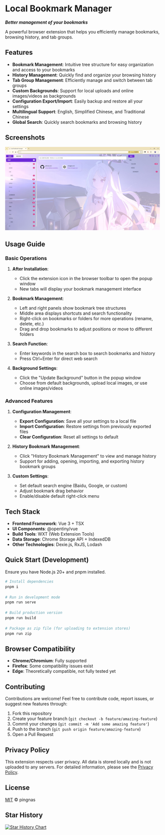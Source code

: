 # Local Bookmark Manager

**_Better management of your bookmarks_**

A powerful browser extension that helps you efficiently manage bookmarks, browsing history, and tab groups.

## Features

- **Bookmark Management**: Intuitive tree structure for easy organization and access to your bookmarks
- **History Management**: Quickly find and organize your browsing history
- **Tab Group Management**: Efficiently manage and switch between tab groups
- **Custom Backgrounds**: Support for local uploads and online images/videos as backgrounds
- **Configuration Export/Import**: Easily backup and restore all your settings
- **Multilingual Support**: English, Simplified Chinese, and Traditional Chinese
- **Global Search**: Quickly search bookmarks and browsing history

## Screenshots
![Bookmark Management Interface](img/README/image.png)

## Usage Guide

### Basic Operations

1. **After Installation**:
   - Click the extension icon in the browser toolbar to open the popup window
   - New tabs will display your bookmark management interface

2. **Bookmark Management**:
   - Left and right panels show bookmark tree structures
   - Middle area displays shortcuts and search functionality
   - Right-click on bookmarks or folders for more operations (rename, delete, etc.)
   - Drag and drop bookmarks to adjust positions or move to different folders

3. **Search Function**:
   - Enter keywords in the search box to search bookmarks and history
   - Press Ctrl+Enter for direct web search

4. **Background Settings**:
   - Click the "Update Background" button in the popup window
   - Choose from default backgrounds, upload local images, or use online images/videos

### Advanced Features

1. **Configuration Management**:
   - **Export Configuration**: Save all your settings to a local file
   - **Import Configuration**: Restore settings from previously exported files
   - **Clear Configuration**: Reset all settings to default

2. **History Bookmark Management**:
   - Click "History Bookmark Management" to view and manage history
   - Support for adding, opening, importing, and exporting history bookmark groups

3. **Custom Settings**:
   - Set default search engine (Baidu, Google, or custom)
   - Adjust bookmark drag behavior
   - Enable/disable default right-click menu

## Tech Stack

- **Frontend Framework**: Vue 3 + TSX
- **UI Components**: @opentiny/vue
- **Build Tools**: WXT (Web Extension Tools)
- **Data Storage**: Chrome Storage API + IndexedDB
- **Other Technologies**: Dexie.js, RxJS, Lodash

## Quick Start (Development)

Ensure you have Node.js 20+ and pnpm installed.

```sh
# Install dependencies
pnpm i

# Run in development mode
pnpm run serve

# Build production version
pnpm run build

# Package as zip file (for uploading to extension stores)
pnpm run zip
```

## Browser Compatibility

- **Chrome/Chromium**: Fully supported
- **Firefox**: Some compatibility issues exist
- **Edge**: Theoretically compatible, not fully tested yet

## Contributing

Contributions are welcome! Feel free to contribute code, report issues, or suggest new features through:

1. Fork this repository
2. Create your feature branch (`git checkout -b feature/amazing-feature`)
3. Commit your changes (`git commit -m 'Add some amazing feature'`)
4. Push to the branch (`git push origin feature/amazing-feature`)
5. Open a Pull Request

## Privacy Policy

This extension respects user privacy. All data is stored locally and is not uploaded to any servers. For detailed information, please see the [Privacy Policy](https://github.com/pingnas/Local-bookmark-manager/blob/main/privacy-policy.md).

## License

[MIT](./LICENSE) © pingnas


## Star History

[![Star History Chart](https://api.star-history.com/svg?repos=pingnas/Local-bookmark-manager&type=Date)](https://www.star-history.com/#pingnas/Local-bookmark-manager&Date)